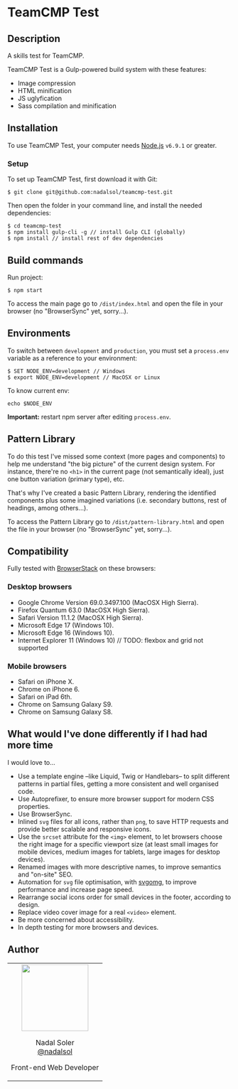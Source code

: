 # TeamCMP Test

## Description

A skills test for TeamCMP.

TeamCMP Test is a Gulp-powered build system with these features:

* Image compression
* HTML minification
* JS uglyfication
* Sass compilation and minification

## Installation

To use TeamCMP Test, your computer needs [Node.js](https://nodejs.org/en/) `v6.9.1` or greater.

### Setup

To set up TeamCMP Test, first download it with Git:

```
$ git clone git@github.com:nadalsol/teamcmp-test.git
```

Then open the folder in your command line, and install the needed dependencies:

```
$ cd teamcmp-test
$ npm install gulp-cli -g // install Gulp CLI (globally)
$ npm install // install rest of dev dependencies
```

## Build commands

Run project:

```
$ npm start
```

To access the main page go to `/dist/index.html` and open the file in your browser (no "BrowserSync" yet, sorry...).

## Environments

To switch between `development` and `production`, you must set a `process.env` variable as a reference to your environment:

```
$ SET NODE_ENV=development // Windows
$ export NODE_ENV=development // MacOSX or Linux
```

To know current env:

```
echo $NODE_ENV
```

**Important:** restart npm server after editing `process.env`.

## Pattern Library

To do this test I've missed some context (more pages and components) to help me understand "the big picture" of the current design system. For instance, there're no `<h1>` in the current page (not semantically ideal), just one button variation (primary type), etc.

That's why I've created a basic Pattern Library, rendering the identified components plus some imagined variations (i.e. secondary buttons, rest of headings, among others...).

To access the Pattern Library go to `/dist/pattern-library.html` and open the file in your browser (no "BrowserSync" yet, sorry...).

## Compatibility

Fully tested with [BrowserStack](https://www.browserstack.com/) on these browsers:

### Desktop browsers

* Google Chrome Version 69.0.3497.100 (MacOSX High Sierra).
* Firefox Quantum 63.0 (MacOSX High Sierra).
* Safari Version 11.1.2 (MacOSX High Sierra).
* Microsoft Edge 17 (Windows 10).
* Microsoft Edge 16 (Windows 10).
* Internet Explorer 11 (Windows 10) // TODO: flexbox and grid not supported

### Mobile browsers

* Safari on iPhone X.
* Chrome on iPhone 6.
* Safari on iPad 6th.
* Chrome on Samsung Galaxy S9.
* Chrome on Samsung Galaxy S8.

## What would I've done differently if I had had more time

I would love to...

* Use a template engine –like Liquid, Twig or Handlebars– to split different patterns in partial files, getting a more consistent and well organised code.
* Use Autoprefixer, to ensure more browser support for modern CSS properties.
* Use BrowserSync.
* Inlined `svg` files for all icons, rather than `png`, to save HTTP requests and provide better scalable and responsive icons.
* Use the `srcset` attribute for the `<img>` element, to let browsers choose the right image for a specific viewport size (at least small images for mobile devices, medium images for tablets, large images for desktop devices).
* Renamed images with more descriptive names, to improve semantics and "on-site" SEO.
* Automation for `svg` file optimisation, with [svgomg](https://jakearchibald.github.io/svgomg/), to improve performance and increase page speed.
* Rearrange social icons order for small devices in the footer, according to design.
* Replace video cover image for a real `<video>` element.
* Be more concerned about accessibility.
* In depth testing for more browsers and devices.

## Author

<table>
  <tbody>
    <tr>
      <td align="center" valign="top">
        <img width="150" height="150" src="https://github.com/nadalsol.png?s=150">
        <br>
        <p>
          Nadal Soler<br>
          <a href="https://github.com/nadalsol">@nadalsol</a>
        </p>
        <p>Front-end Web Developer</p>
      </td>
    </tr>
  </tbody>
</table>
